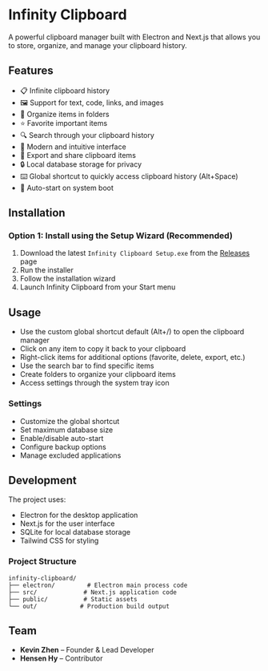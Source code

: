 # Infinity Clipboard

A powerful clipboard manager built with Electron and Next.js that allows you to store, organize, and manage your clipboard history.

## Features

- 📋 Infinite clipboard history
- 🖼️ Support for text, code, links, and images
- 📁 Organize items in folders
- ⭐ Favorite important items
- 🔍 Search through your clipboard history
- 🎨 Modern and intuitive interface
- 🔄 Export and share clipboard items
- 🔒 Local database storage for privacy
- ⌨️ Global shortcut to quickly access clipboard history (Alt+Space)
- 🚀 Auto-start on system boot

## Installation

### Option 1: Install using the Setup Wizard (Recommended)
1. Download the latest `Infinity Clipboard Setup.exe` from the [Releases](https://github.com/KZ-KevinZhen/infinity-clipboard-public/releases) page
2. Run the installer
3. Follow the installation wizard
4. Launch Infinity Clipboard from your Start menu

## Usage

- Use the custom global shortcut default (Alt+/) to open the clipboard manager
- Click on any item to copy it back to your clipboard
- Right-click items for additional options (favorite, delete, export, etc.)
- Use the search bar to find specific items
- Create folders to organize your clipboard items
- Access settings through the system tray icon

### Settings
- Customize the global shortcut
- Set maximum database size
- Enable/disable auto-start
- Configure backup options
- Manage excluded applications

## Development

The project uses:
- Electron for the desktop application
- Next.js for the user interface
- SQLite for local database storage
- Tailwind CSS for styling

### Project Structure
```
infinity-clipboard/
├── electron/         # Electron main process code
├── src/             # Next.js application code
├── public/          # Static assets
└── out/            # Production build output
```

## Team
- **Kevin Zhen** – Founder & Lead Developer
- **Hensen Hy** – Contributor

